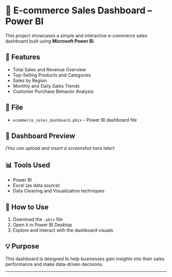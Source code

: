 # 🛒 E-commerce Sales Dashboard – Power BI

This project showcases a simple and interactive e-commerce sales dashboard built using **Microsoft Power BI**.

## 📌 Features

- Total Sales and Revenue Overview  
- Top-Selling Products and Categories  
- Sales by Region  
- Monthly and Daily Sales Trends  
- Customer Purchase Behavior Analysis

## 📁 File

- `ecommerce_sales_dashboard.pbix` – Power BI dashboard file

## 📸 Dashboard Preview

*(You can upload and insert a screenshot here later)*

## 📊 Tools Used

- Power BI  
- Excel (as data source)  
- Data Cleaning and Visualization techniques

## 📂 How to Use

1. Download the `.pbix` file
2. Open it in Power BI Desktop
3. Explore and interact with the dashboard visuals

## 💡 Purpose

This dashboard is designed to help businesses gain insights into their sales performance and make data-driven decisions.

---


